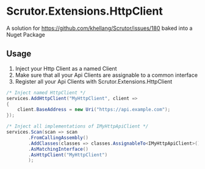 # Scrutor.Extensions.HttpClient
A solution for https://github.com/khellang/Scrutor/issues/180 baked into a Nuget Package

## Usage

1. Inject your Http Client as a named Client
2. Make sure that all your Api Clients are assignable to a common interface
3. Register all your Api Clients with Scrutor.Extensions.HttpClient

```csharp
/* Inject named HttpClient */
services.AddHttpClient("MyHttpClient", client =>
{
	client.BaseAddress = new Uri("https://api.example.com");
});

/* Inject all implementations of IMyHttpApiClient */
services.Scan(scan => scan
        .FromCallingAssembly()
        .AddClasses(classes => classes.AssignableTo<IMyHttpApiClient>())
        .AsMatchingInterface()
        .AsHttpClient("MyHttpClient")
        );
```